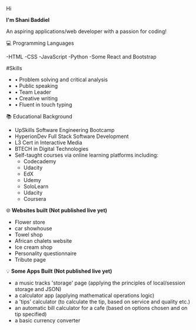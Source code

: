 Hi

**I'm Shani Baddiel**

An aspiring applications/web developer with a passion for coding!


:computer:  Programming Languages

-HTML
-CSS
-JavaScript
-Python
-Some React and Bootstrap

#Skills
-  • Problem solving and critical analysis
-  • Public speaking
-  • Team Leader
-  • Creative writing
-  • Fluent in touch typing

:books: Educational Background

- UpSkills Software Engineering Bootcamp
- HyperionDev Full Stack Software Development 
- L3 Cert in Interactive Media
- BTECH in Digital Technologies
- Self-taught courses via online learning platforms including:
  - Codecademy
  - Udacity
  - EdX
  - Udemy
  - SoloLearn
  - Udacity
  - Coursera
  
 :globe_with_meridians: **Websites built (Not published live yet)**
 
  - Flower store
  - car showhouse
  - Towel shop
  - African chalets website
  - Ice cream shop
  - Personality questionnaire
  - Tribute page

:bulb: **Some Apps Built (Not published live yet)**

  - a music tracks 'storage' page (applying the principles of local/session storage and JSON)
  - a calculator app (applying mathematical operations logic)
  - a 'tips' calculator (to calculate the tip, based on service and quality etc.)
  - an automatic bill calculator for a cafe (based on options chosen and on tip specified)
  - a basic currency converter
